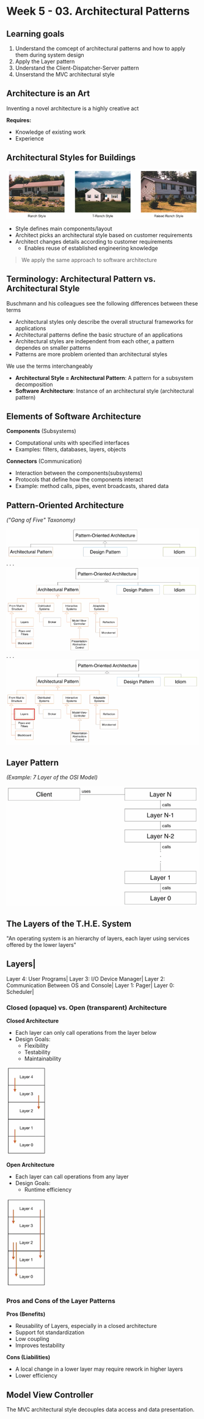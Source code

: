 # Week 5 - 03. Architectural Patterns

## Learning goals

1. Understand the comcept of architectural patterns and how to apply them during system design
2. Apply the Layer pattern
3. Understand the Client-Dispatcher-Server pattern
4. Unserstand the MVC architectural style

## Architecture is an Art
Inventing a novel architecture is a highly creative act

**Requires:**

* Knowledge of existing work
* Experience

## Architectural Styles for Buildings

![Imagem01](./assets/03/image01.png)

* Style defines main components/layout
* Architect picks an architectural style based on customer requirements
* Architect changes details according to customer requirements
    * Enables reuse of established engineering knowledge

> We apply the same approach to software architecture

## Terminology: Architectural Pattern vs. Architectural Style
Buschmann and his colleagues see the following differences between these terms

* Architectural styles only describe the overall structural frameworks for applications
* Architectural patterns define the basic structure of an applications
* Architectural styles are independent from each other, a pattern dependes on smaller patterns
* Patterns are more problem oriented than architectural styles

We use the terms interchangeably

* **Architectural Style = Architectural Pattern**: A pattern for a subsystem decomposition
* **Software Architecture**: Instance of an architectural style (architectural pattern)

## Elements of Software Architecture

**Components** (Subsystems)

* Computational units with specified interfaces
* Examples: filters, databases, layers, objects

**Connectors** (Communication)

* Interaction between the components(subsystems)
* Protocols that define how the components interact
* Example: method calls, pipes, event broadcasts, shared data

## Pattern-Oriented Architecture
_("Gang of Five" Taxonomy)_

![Image 02](./assets/03/image02.png)
.
.
.
![Image 03](./assets/03/image03.png)
.
.
.
![Image 04](./assets/03/image04.png)

## Layer Pattern
_(Example: 7 Layer of the OSI Model)_

![Image 05](./assets/03/image05.png)

## The Layers of the T.H.E. System

"An operating system is an hierarchy of layers, each layer using services offered by the lower layers"

 
Layers|
---
Layer 4: User Programs|
Layer 3: I/O Device Manager|
Layer 2: Communication Between OS and Console|
Layer 1: Pager|
Layer 0: Scheduler|

### Closed (opaque) vs. Open (transparent) Architecture

**Closed Architecture**

* Each layer can only call operations from the layer below
* Design Goals:
    * Flexibility
    * Testability
    * Maintainability

![Imagem 06](./assets/03/image06.png)

**Open Architecture**

* Each layer can call operations from any layer
* Design Goals:
    * Runtime efficiency
    
![Imagem 07](./assets/03/image07.png)

### Pros and Cons of the Layer Patterns

**Pros (Benefits)**

* Reusability of Layers, especially in a closed architecture
* Support fot standardization
* Low coupling
* Improves testability

**Cons (Liabilities)**

* A local change in a lower layer may require rework in higher layers
* Lower efficiency

## Model View Controller

The MVC architectural style decouples data access and data presentation.




